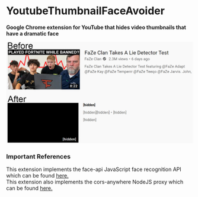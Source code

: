 # YoutubeThumbnailFaceAvoider
**Google Chrome extension for YouTube that hides video thumbnails that have a dramatic face**

![Example effect](Images/ThumbnailFaceAvoiderBeforeAfter.jpg)

### Important References

This extension implements the face-api JavaScript face recognition API which can be found [here.](https://github.com/justadudewhohacks/face-api.js/)  
This extension also implements the cors-anywhere NodeJS proxy which can be found [here.](https://github.com/Rob--W/cors-anywhere)
